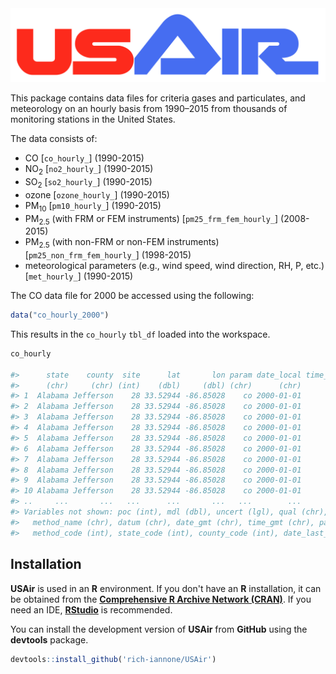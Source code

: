 <img src="inst/img/USAir.png">

This package contains data files for criteria gases and particulates, and meteorology on an hourly basis from 1990–2015 from thousands of monitoring stations in the United States.

The data consists of:
- CO [`co_hourly_`] (1990-2015)
- NO<sub>2</sub> [`no2_hourly_`] (1990-2015)
- SO<sub>2</sub> [`so2_hourly_`] (1990-2015)
- ozone [`ozone_hourly_`] (1990-2015)
- PM<sub>10</sub> [`pm10_hourly_`] (1990-2015)
- PM<sub>2.5</sub> (with FRM or FEM instruments) [`pm25_frm_fem_hourly_`] (2008-2015)
- PM<sub>2.5</sub> (with non-FRM or non-FEM instruments) [`pm25_non_frm_fem_hourly_`] (1998-2015)
- meteorological parameters (e.g., wind speed, wind direction, RH, P, etc.) [`met_hourly_`] (1990-2015)

The CO data file for 2000 be accessed using the following:

```r
data("co_hourly_2000")
```

This results in the `co_hourly` `tbl_df` loaded into the workspace.

```r
co_hourly

#>      state    county  site      lat       lon param date_local time_local value unit_meas
#>      (chr)     (chr) (int)    (dbl)     (dbl) (chr)      (chr)      (chr) (dbl)     (chr)
#> 1  Alabama Jefferson    28 33.52944 -86.85028    co 2000-01-01      00:00   1.0       ppm
#> 2  Alabama Jefferson    28 33.52944 -86.85028    co 2000-01-01      01:00   1.1       ppm
#> 3  Alabama Jefferson    28 33.52944 -86.85028    co 2000-01-01      02:00   1.1       ppm
#> 4  Alabama Jefferson    28 33.52944 -86.85028    co 2000-01-01      03:00   1.4       ppm
#> 5  Alabama Jefferson    28 33.52944 -86.85028    co 2000-01-01      04:00   1.4       ppm
#> 6  Alabama Jefferson    28 33.52944 -86.85028    co 2000-01-01      05:00   0.7       ppm
#> 7  Alabama Jefferson    28 33.52944 -86.85028    co 2000-01-01      06:00   1.0       ppm
#> 8  Alabama Jefferson    28 33.52944 -86.85028    co 2000-01-01      07:00   1.1       ppm
#> 9  Alabama Jefferson    28 33.52944 -86.85028    co 2000-01-01      08:00   1.0       ppm
#> 10 Alabama Jefferson    28 33.52944 -86.85028    co 2000-01-01      09:00   1.0       ppm
#> ..     ...       ...   ...      ...       ...   ...        ...        ...   ...       ...
#> Variables not shown: poc (int), mdl (dbl), uncert (lgl), qual (chr), method_type (chr),
#>   method_name (chr), datum (chr), date_gmt (chr), time_gmt (chr), param_code (int),
#>   method_code (int), state_code (int), county_code (int), date_last_chg (chr)
```

## Installation

**USAir** is used in an **R** environment. If you don't have an **R** installation, it can be obtained from the [**Comprehensive R Archive Network (CRAN)**](http://cran.rstudio.com). If you need an IDE, [**RStudio**](http://www.rstudio.com/products/RStudio/) is recommended.

You can install the development version of **USAir** from **GitHub** using the **devtools** package.

```r
devtools::install_github('rich-iannone/USAir')
```
